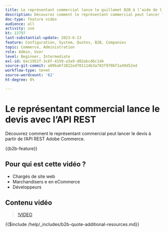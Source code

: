 ```yaml
---
title: Le représentant commercial lance le guillemet B2B à l’aide de l’API REST.
description: Découvrez comment le représentant commercial peut lancer le devis à partir de l’API REST Adobe Commerce.
doc-type: feature video
audience: all
activity: use
kt: 13797
last-substantial-update: 2023-6-13
feature: Configuration, System, Quotes, B2B, Companies
topic: Commerce, Administration
role: Admin, User
level: Beginner, Intermediate
exl-id: 6ec1952f-3c8f-4159-a3a9-d02abcd6c1d4
source-git-commit: a89ba6f2822ed701114b3a783f970bf1a49d52ed
workflow-type: tm+mt
source-wordcount: '62'
ht-degree: 0%

---
```


# Le représentant commercial lance le devis avec l’API REST

Découvrez comment le représentant commercial peut lancer le devis à partir de l’API REST Adobe Commerce.

{{b2b-feature}}

## Pour qui est cette vidéo ?

- Chargés de site web
- Marchandisers e en eCommerce
- Développeurs

## Contenu vidéo

>[!VIDEO](https://video.tv.adobe.com/v/3420414?learn=on)

{{$include /help/_includes/b2b-quote-additional-resources.md}}

